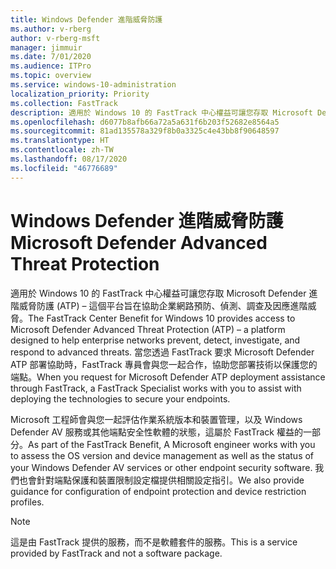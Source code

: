 ```yaml
---
title: Windows Defender 進階威脅防護
ms.author: v-rberg
author: v-rberg-msft
manager: jimmuir
ms.date: 7/01/2020
ms.audience: ITPro
ms.topic: overview
ms.service: windows-10-administration
localization_priority: Priority
ms.collection: FastTrack
description: 適用於 Windows 10 的 FastTrack 中心權益可讓您存取 Microsoft Defender 進階威脅防護 (ATP) – 這是一項新服務，旨在協助企業網路預防、偵測、調查及因應進階威脅。
ms.openlocfilehash: d6077b8afb66a72a5a631f6b203f52682e8564a5
ms.sourcegitcommit: 81ad135578a329f8b0a3325c4e43bb8f90648597
ms.translationtype: HT
ms.contentlocale: zh-TW
ms.lasthandoff: 08/17/2020
ms.locfileid: "46776689"
---
```

# <a name="microsoft-defender-advanced-threat-protection"></a><span data-ttu-id="1e65e-103">Windows Defender 進階威脅防護</span><span class="sxs-lookup"><span data-stu-id="1e65e-103">Microsoft Defender Advanced Threat Protection</span></span>

<span data-ttu-id="1e65e-104">適用於 Windows 10 的 FastTrack 中心權益可讓您存取 Microsoft Defender 進階威脅防護 (ATP) – 這個平台旨在協助企業網路預防、偵測、調查及因應進階威脅。</span><span class="sxs-lookup"><span data-stu-id="1e65e-104">The FastTrack Center Benefit for Windows 10 provides access to Microsoft Defender Advanced Threat Protection (ATP) – a platform designed to help enterprise networks prevent, detect, investigate, and respond to advanced threats.</span></span> <span data-ttu-id="1e65e-105">當您透過 FastTrack 要求 Microsoft Defender ATP 部署協助時，FastTrack 專員會與您一起合作，協助您部署技術以保護您的端點。</span><span class="sxs-lookup"><span data-stu-id="1e65e-105">When you request for Microsoft Defender ATP deployment assistance through FastTrack, a FastTrack Specialist works with you to assist with deploying the technologies to secure your endpoints.</span></span>

<span data-ttu-id="1e65e-106">Microsoft 工程師會與您一起評估作業系統版本和裝置管理，以及 Windows Defender AV 服務或其他端點安全性軟體的狀態，這屬於 FastTrack 權益的一部分。</span><span class="sxs-lookup"><span data-stu-id="1e65e-106">As part of the FastTrack Benefit, A Microsoft engineer works with you to assess the OS version and device management as well as the status of your Windows Defender AV services or other endpoint security software.</span></span> <span data-ttu-id="1e65e-107">我們也會針對端點保護和裝置限制設定檔提供相關設定指引。</span><span class="sxs-lookup"><span data-stu-id="1e65e-107">We also provide guidance for configuration of endpoint protection and device restriction profiles.</span></span>  

> [!NOTE]
> <span data-ttu-id="1e65e-108">這是由 FastTrack 提供的服務，而不是軟體套件的服務。</span><span class="sxs-lookup"><span data-stu-id="1e65e-108">This is a service provided by FastTrack and not a software package.</span></span> 

